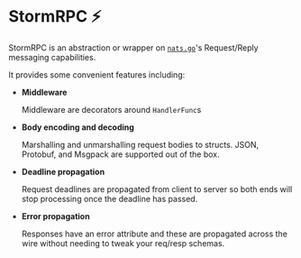# StormRPC ⚡

StormRPC is an abstraction or wrapper on [`nats.go`]'s Request/Reply messaging capabilities.

It provides some convenient features including:

* **Middleware**

    Middleware are decorators around `HandlerFunc`s
* **Body encoding and decoding**

    Marshalling and unmarshalling request bodies to structs. JSON, Protobuf, and Msgpack are supported out of the box.
* **Deadline propagation**

    Request deadlines are propagated from client to server so both ends will stop processing once the deadline has passed.
* **Error propagation**

    Responses have an error attribute and these are propagated across the wire without needing to tweak your req/resp schemas.

[`nats.go`]: https://github.com/nats-io/nats.go
[`nats-server`]: https://github.com/nats-io/nats-server